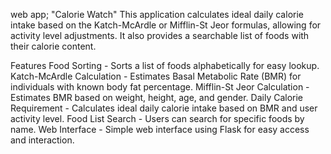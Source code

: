 web app; "Calorie Watch"
This application calculates ideal daily calorie intake based on the Katch-McArdle or Mifflin-St Jeor formulas, allowing for activity level adjustments. It also provides a searchable list of foods with their calorie content.

Features
Food Sorting - Sorts a list of foods alphabetically for easy lookup.
Katch-McArdle Calculation - Estimates Basal Metabolic Rate (BMR) for individuals with known body fat percentage.
Mifflin-St Jeor Calculation - Estimates BMR based on weight, height, age, and gender.
Daily Calorie Requirement - Calculates ideal daily calorie intake based on BMR and user activity level.
Food List Search - Users can search for specific foods by name.
Web Interface - Simple web interface using Flask for easy access and interaction.
